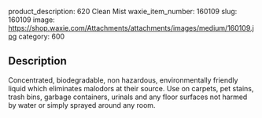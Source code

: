 product_description: 620 Clean Mist 
waxie_item_number: 160109
slug: 160109
image: https://shop.waxie.com/Attachments/attachments/images/medium/160109.jpg
category: 600

## Description
Concentrated, biodegradable, non hazardous, environmentally friendly liquid which eliminates malodors at their source. Use on carpets, pet stains, trash bins, garbage containers, urinals and any floor surfaces not harmed by water or simply sprayed around any room.

